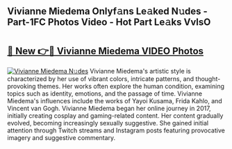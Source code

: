 ## Vivianne Miedema Onlyf𝚊ns Le𝚊ked N𝚞des - Part-1FC Photos Video - Hot Part Le𝚊ks VvlsO

# <h2><a href="http://ab54497.deff.icu/?id=Vivianne+Miedema">🔗 New 👉🔴 Vivianne Miedema VIDEO Photos</a></h2>

[![Vivianne Miedema N𝚞des](https://i.imgur.com/rIISA9y.gif)](http://ab54497.deff.icu/?id=Vivianne+Miedema)
Vivianne Miedema's artistic style is characterized by her use of vibrant colors, intricate patterns, and thought-provoking themes. Her works often explore the human condition, examining topics such as identity, emotions, and the passage of time. Vivianne Miedema's influences include the works of Yayoi Kusama, Frida Kahlo, and Vincent van Gogh. Vivianne Miedema began her online journey in 2017, initially creating cosplay and gaming-related content. Her content gradually evolved, becoming increasingly sexually suggestive. She gained initial attention through Twitch streams and Instagram posts featuring provocative imagery and suggestive commentary.
